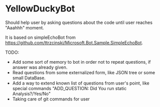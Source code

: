# YellowDuckyBot
Should help user by asking questions about the code until user reaches "Aaahhh" moment.

It is based on simpleEchoBot from https://github.com/ttrzcinski/Microsoft.Bot.Sample.SimpleEchoBot.

TODO:
- Add some sort of memory to bot in order not to repeat questions, if answer was already given.
- Read questions from some externalized form, like JSON tree or some small DataBase.
- Add a way to extend known list of questions from user's point, like special commands "ADD_QUESTION: Did You run static Analysis?/Yes/No"
- Taking care of git commands for user
